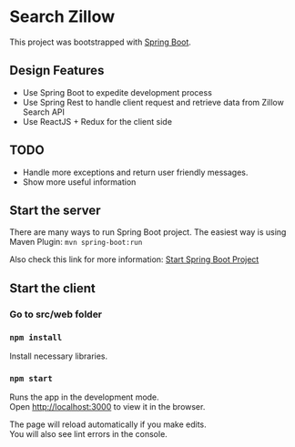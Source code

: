 # Search Zillow 

This project was bootstrapped with [Spring Boot](https://projects.spring.io/spring-boot/).

## Design Features

- Use Spring Boot to expedite development process
- Use Spring Rest to handle client request and retrieve data from Zillow Search API
- Use ReactJS + Redux for the client side

## TODO
- Handle more exceptions and return user friendly messages. 
- Show more useful information

## Start the server
There are many ways to run Spring Boot project. The easiest way is using Maven Plugin:
`mvn spring-boot:run`

Also check this link for more information: [Start Spring Boot Project](http://docs.spring.io/spring-boot/docs/current/reference/html/using-boot-running-your-application.html)


## Start the client
### Go to src/web folder

### `npm install`
Install necessary libraries.

### `npm start`
Runs the app in the development mode.<br>
Open [http://localhost:3000](http://localhost:3000) to view it in the browser.

The page will reload automatically if you make edits.<br>
You will also see lint errors in the console.
